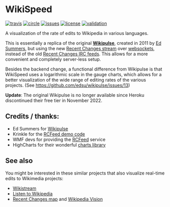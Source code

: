 # WikiSpeed

[![travis][travis-img]][travis-url]
[![circle][circle-img]][circle-url]
[![issues][issues-img]][issues-url]
[![license][license-img]][license-url]
[![validation][validation-img]][validation-url]

[travis-url]: https://travis-ci.org/waldyrious/wikispeed
[travis-img]: https://img.shields.io/travis/waldyrious/wikispeed/gh-pages.svg?label=travis%20build
[circle-url]: https://circleci.com/gh/waldyrious/wikispeed
[circle-img]: https://img.shields.io/circleci/project/waldyrious/wikispeed/gh-pages.svg?label=circleci%20build
[issues-url]: https://github.com/waldyrious/wikispeed/issues
[issues-img]: http://img.shields.io/github/issues/waldyrious/wikispeed.svg
[license-url]: https://github.com/waldyrious/wikispeed/blob/gh-pages/LICENSE.md
[license-img]: https://img.shields.io/github/license/waldyrious/wikispeed.svg
[validation-url]: https://validator.w3.org/nu/?doc=http%3A%2F%2Fwaldyrious.net%2Fwikispeed%2F
[validation-img]: https://img.shields.io/badge/w3c-valid_xhtml5-blue.svg

A visualization of the rate of edits to Wikipedia in various languages.

This is essentially a replica of the original **[Wikipulse](https://web.archive.org/web/20220413111810/http://wikipulse.herokuapp.com)**,
created in 2011 by [Ed Summers](http://mith.umd.edu/people/person/ed-summers/),
but using the new [Recent Changes stream](https://www.mediawiki.org/wiki/API:Recent_changes_stream)
over [websockets](https://en.wikipedia.org/wiki/WebSocket), instead of the old
[Recent Changes IRC feeds](https://meta.wikimedia.org/wiki/IRC/Channels#Recent_changes).
This allows for a more convenient and completely server-less setup.

Besides the backend change, a functional difference from Wikipulse
is that WikiSpeed uses a logarithmic scale in the gauge charts,
which allows for a better visualization of the wide range of editing rates
of the various projects. (See https://github.com/edsu/wikipulse/issues/13)

**Update**: The original Wikipulse is no longer available since Heroku discontinued their free tier in November 2022.

## Credits / thanks:
- Ed Summers for [Wikipulse](https://web.archive.org/web/20220413111810/http://wikipulse.herokuapp.com/)
- Krinkle for the [RCFeed demo code](http://codepen.io/Krinkle/pen/laucI/)
- WMF devs for providing the [RCFeed](https://www.mediawiki.org/wiki/API:Recent_changes_stream) service
- HighCharts for their wonderful [charts library](http://www.highcharts.com/)

## See also
You might be interested in these similar projects
that also visualize real-time edits to Wikimedia projects:

- [Wikistream](http://wikistream.wmflabs.org/)
- [Listen to Wikipedia](http://listen.hatnote.com/)
- [Recent Changes map](http://rcmap.hatnote.com/) and [Wikipedia Vision](http://www.lkozma.net/wpv/)
